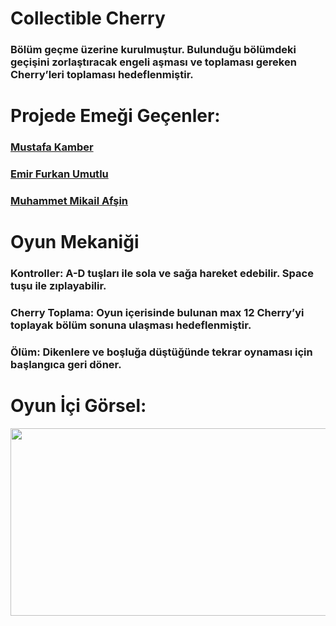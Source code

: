 <h1 align="left">Collectible Cherry</h1>
<h3 align="left">Bölüm geçme üzerine kurulmuştur. Bulunduğu bölümdeki geçişini zorlaştıracak engeli aşması ve toplaması gereken Cherry’leri toplaması hedeflenmiştir.</h3>


<h1 align="left">Projede Emeği Geçenler:</h1>


<h3><a href="https://github.com/mustafakamber">Mustafa Kamber</a></h3>
<h3><a href="https://github.com/EmirFurkan55">Emir Furkan Umutlu</a></h3>
<h3><a href="https://github.com/mikailafsin">Muhammet Mikail Afşin</a></h3>

<h1 align="left">Oyun Mekaniği</h1>
<h3 align="left">Kontroller: A-D tuşları ile sola ve sağa hareket edebilir. Space tuşu ile zıplayabilir.</h3>
<h3 align="left">Cherry Toplama: Oyun içerisinde bulunan max 12 Cherry’yi toplayak bölüm sonuna ulaşması hedeflenmiştir.</h3>
<h3 align="left">Ölüm: Dikenlere ve boşluğa düştüğünde tekrar oynaması için başlangıca geri döner. </h3>

<h1 align="left">Oyun İçi Görsel:</h1>


<img src="https://i.ibb.co/GCmybFH/image.png" width="520" height="300"/>
